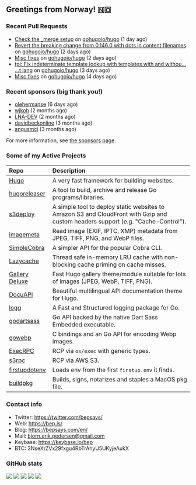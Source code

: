 ## Greetings from Norway! 🇳🇴

### Recent Pull Requests

- [Check the _merge setup](https://github.com/gohugoio/hugo/pull/13644) on [gohugoio/hugo](https://github.com/gohugoio/hugo) (1 day ago)
- [Revert the breaking change from 0.146.0 with dots in content filenames](https://github.com/gohugoio/hugo/pull/13639) on [gohugoio/hugo](https://github.com/gohugoio/hugo) (2 days ago)
- [Misc fixes](https://github.com/gohugoio/hugo/pull/13638) on [gohugoio/hugo](https://github.com/gohugoio/hugo) (2 days ago)
- [tpl: Fix indeterminate template lookup with templates with and withou… …t lang](https://github.com/gohugoio/hugo/pull/13637) on [gohugoio/hugo](https://github.com/gohugoio/hugo) (3 days ago)
- [Misc fixes](https://github.com/gohugoio/hugo/pull/13631) on [gohugoio/hugo](https://github.com/gohugoio/hugo) (4 days ago)

### Recent sponsors (big thank you!)

- [olehermanse](https://github.com/olehermanse) (6 days ago)
- [wjkoh](https://github.com/wjkoh) (2 months ago)
- [LNA-DEV](https://github.com/LNA-DEV) (2 months ago)
- [davidbeckonline](https://github.com/davidbeckonline) (3 months ago)
- [angusmci](https://github.com/angusmci) (3 months ago)

For more information, see [the sponsors page](https://github.com/sponsors/bep/).

### Some of my Active Projects

| Repo  | Description |
| :---------------------------------------- | :------------------------------------------- |
| [Hugo](https://github.com/gohugoio/hugo)|A very fast framework for building websites. |
| [hugoreleaser](https://github.com/gohugoio/hugoreleaser)| A tool to build, archive and release Go programs/libraries.  |
| [s3deploy](https://github.com/bep/s3deploy)| A simple tool to deploy static websites to Amazon S3 and CloudFront with Gzip and custom headers support (e.g. "Cache-Control").|
| [imagemeta](https://github.com/bep/imagemeta)| Read image (EXIF, IPTC, XMP) metadata from JPEG, TIFF, PNG, and WebP files.|
| [SimpleCobra](https://github.com/bep/simplecobra)|A simpler API for the popular Cobra CLI.|
| [Lazycache](https://github.com/bep/lazycache)| Thread safe in-memory LRU cache with non-blocking cache priming on cache misses.  |
| [Gallery Deluxe](https://github.com/bep/gallerydeluxe)|Fast Hugo gallery theme/module suitable for lots of images (JPEG, WebP, TIFF, PNG).|
| [DocuAPI](https://github.com/bep/docuapi)| Beautiful multilingual API documentation theme for Hugo.  |
| [logg](https://github.com/bep/logg)| A Fast and Structured logging package for Go.  |
| [godartsass](https://github.com/bep/godartsass)| Go API backed by the native Dart Sass Embedded executable. |
| [gowebp](https://github.com/bep/gowebp)|C bindings and an Go API for encoding Webp images. |
| [ExecRPC](https://github.com/bep/execrpc)|RCP via `os/exec` with generic types.  |
| [s3rpc](https://github.com/bep/s3rpc)|RCP via AWS S3.|
| [firstupdotenv](https://github.com/bep/firstupdotenv)|Loads env from the first `firstup.env` it finds. |
| [buildpkg](https://github.com/bep/buildpkg)| Builds, signs, notarizes and staples a MacOS pkg file. |

### Contact info
- Twitter: https://twitter.com/bepsays/
- Web: https://bep.is/
- Blog: https://bepsays.com/en/
- Mail: bjorn.erik.pedersen@gmail.com
- Keybase: https://keybase.io/bep
- BTC: 3NseXrZVx29fxgu4RbTrAhyU5UKyjeAukX


### GitHub stats

![](https://github-profile-summary-cards.vercel.app/api/cards/profile-details?username=bep&theme=github)
![](https://github-profile-summary-cards.vercel.app/api/cards/repos-per-language?username=bep&theme=github)
![](https://github-profile-summary-cards.vercel.app/api/cards/most-commit-language?username=bep&theme=github)
![](https://github-profile-summary-cards.vercel.app/api/cards/stats?username=bep&theme=github)
![](https://github-profile-summary-cards.vercel.app/api/cards/productive-time?username=bep&theme=github)
